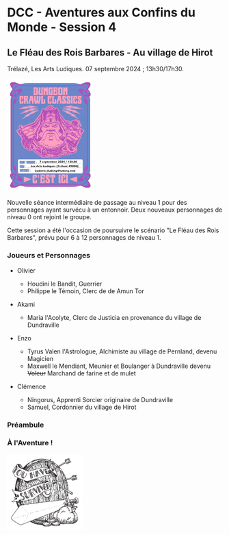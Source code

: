 # DCC - Aventures aux Confins du Monde - Session 4

## Le Fléau des Rois Barbares - Au village de Hirot

Trélazé, Les Arts Ludiques. 07 septembre 2024 ; 13h30/17h30.

[<img alt="dcc-played-here-6" title ="DCC RPG played here 13/07/2024" src="./assets/dcc_ici_2024-09-07g.jpg" class="center" width="40%">](./assets/dcc_ici_2024-09-07g.jpg)

Nouvelle séance intermédiaire de passage au niveau 1 pour des personnages ayant survécu à un entonnoir. Deux nouveaux personnages de niveau 0 ont rejoint le groupe.

Cette session a été l'occasion de poursuivre le scénario "Le Fléau des Rois Barbares", prévu pour 6 à 12 personnages de niveau 1.

### Joueurs et Personnages

- Olivier
    - Houdini le Bandit, Guerrier
    - Philippe le Témoin, Clerc de de Amun Tor

- Akami
    - Maria l'Acolyte, Clerc de Justicia en provenance du village de Dundraville
  
- Enzo
    - Tyrus Valen l'Astrologue, Alchimiste au village de Pernland, devenu Magicien
    - Maxwell le Mendiant, Meunier et Boulanger à Dundraville devenu ~~Voleur~~ Marchand de farine et de mulet

- Clémence
    - Ningorus, Apprenti Sorcier originaire de Dundraville
    - Samuel, Cordonnier du village de Hirot

<!-- Les personnages dont le nom est ~~barré~~ n'ont pas survécu aux dangers de cette aventure. -->

### Préambule

<!-- 

(village de Dundraville)
village de Starthford
 (village de Dundraville)
 (village de Pernland)

De retour au village de Pernland, après avoir affronté les périls du [Portail sous les &Eacute;toiles](dcc_lal_2024_05_11), les aventuriers en herbe sont allés monter leurs trouvailles à Anector le sage du village. Ne sachant que faire du globe de cristal, du sceptre et du brasero de cuivre trouvés dans la tombe du mage de guerre primitif, Anector leur a conseillé d'aller voir Draupnir le magicien, qui vit dans une tour non loin du village de Hirot.

Au village de Srathford, les aventuriers du second groupe, partis à l'assaut de la Forteresse du Chaos, ont pu s'en échapper in extremis avant son effondrement. Propulsés par une vague géante de la [Mer sans &Eacute;toiles](dcc_lal_2024_06_01), ils se sont retrouvés inconscients sur une plage à l'Ouest du village et ont pu rentrer à Srathford après une grosse journée de marche.

Quant aux novices du premier groupe, ceux frappés d'une fièvre subite (contractée après avoir fouillé [l'antre des hommes bêtes de la forteresse en ruines](dcc_lal_2024_05_18)), ils se sont tous remis après quelques jours de repos.

Les trois vieux vétérans de Srathford, Pharnoc, Oggon et Oryx ont conseillé aux jeunes aventuriers de se rendre à Hirot pour en savoir plus sur les objets magiques découverts dans les ruines de la forteresse du Chaos. Ils leur ont recommandé de consulter Draupnir, le magicien, un de leurs anciens compagnons d’aventures.

Pendant ce court moment de répit, Oggon l’Ancien, prêtre d’Amun Tor, a profité de l’occasion pour enseigner à Philippe les rituels sacrés de ce culte.

Quant à Edgar Adgar, le Diseur de bonne aventure du village, il espère que Draupnir puisse lui apprendre les rudiments des arts hermétiques.

-->

### &Agrave; l'Aventure !




<!--
Après deux jours de marche, au crépuscule, les groupes venant de Pernland et de Srathford se sont rencontrés par hasard à la croisée des chemins menant à Hirot. 

Alors qu’ils approchaient du village, une étrange et sinistre procession a croisé leur route. Des villageois, suivis de cavaliers en armure et peaux de loup, montés sur des chevaux de guerre, escortaient une jeune fille bâillonnée et ligotée vers un autel en pierres dressées à l’extérieur du village. Elle était destinée à être sacrifiée pour apaiser un molosse démoniaque qui terrorise la population par ses attaques fréquentes. 

Après quelques discussions avec les villageois, les aventuriers les ont laissé préparer ce funeste rituel. Quand la procession s'en est repartie vers Hirot, ils se sont mis en embuscade en attendant l'infâme bête ! Lorsque celle-ci fit son apparition, un combat a priori inégal débuta. Il tourna pourtant à la faveur des apprentis héros. Quand le coup fatal fût porté au monstre, son corps a disparu dans une brume noir épaisse. 

Le molosse vaincu, les aventuriers ont libéré la jeune femme, Morgane, fille de Brogan Haverson le tenancier de l'auberge "La Lance Tue-Loup".

-->

<img alt="gg-stamp" title ="RIP Stamp" src="./assets/gg-you-have-survived-stamp1.png" class="center" width="35%">



<!-- 
### Les héros tombés à l'Aventure

<img alt="rip-stamp" title ="RIP Stamp" src="./assets/rip-tb1.png" class="center" width="25%">

Voici les héros qui ne reviendront pas de ce périple et la cause de leur trépas :

-->

